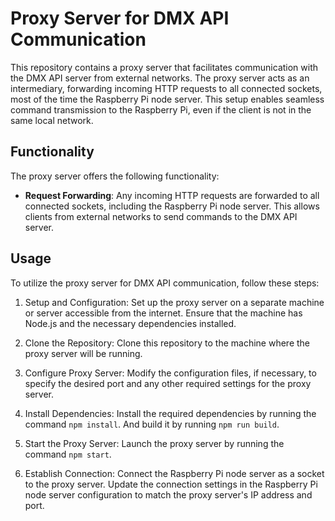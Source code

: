 # Proxy Server for DMX API Communication

This repository contains a proxy server that facilitates communication with the DMX API server from external networks. The proxy server acts as an intermediary, forwarding incoming HTTP requests to all connected sockets, most of the time the Raspberry Pi node server. This setup enables seamless command transmission to the Raspberry Pi, even if the client is not in the same local network.

## Functionality

The proxy server offers the following functionality:

- **Request Forwarding**: Any incoming HTTP requests are forwarded to all connected sockets, including the Raspberry Pi node server. This allows clients from external networks to send commands to the DMX API server.

## Usage

To utilize the proxy server for DMX API communication, follow these steps:

1. Setup and Configuration: Set up the proxy server on a separate machine or server accessible from the internet. Ensure that the machine has Node.js and the necessary dependencies installed.

2. Clone the Repository: Clone this repository to the machine where the proxy server will be running.

3. Configure Proxy Server: Modify the configuration files, if necessary, to specify the desired port and any other required settings for the proxy server.

4. Install Dependencies: Install the required dependencies by running the command `npm install`. And build it by running `npm run build`.

5. Start the Proxy Server: Launch the proxy server by running the command `npm start`.

6. Establish Connection: Connect the Raspberry Pi node server as a socket to the proxy server. Update the connection settings in the Raspberry Pi node server configuration to match the proxy server's IP address and port.
